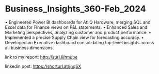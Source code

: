 # Business_Insights_360-Feb_2024
• Engineered Power BI dashboards for AtliQ Hardware, merging SQL and Excel data for Finance views on P&L statements. • Enhanced Sales and Marketing perspectives, analyzing customer and product performance. • Implemented a precise Supply Chain view for forecasting accuracy. • Developed an Executive dashboard consolidating top-level insights across all business dimensions.

link to my report: http://surl.li/rmube

linkedin post: https://shorturl.at/jnqSX
